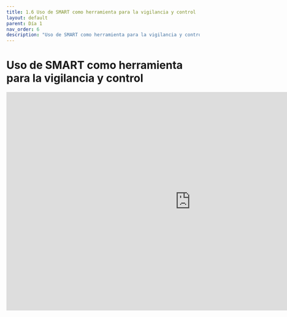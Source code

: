```yaml
---
title: 1.6 Uso de SMART como herramienta para la vigilancia y control
layout: default
parent: Día 1
nav_order: 6
description: "Uso de SMART como herramienta para la vigilancia y control"
---
```


# Uso de SMART como herramienta para la vigilancia y control

<iframe src="https://docs.google.com/presentation/d/e/2PACX-1vQNwEx8bI3QMI7bQazqUenHy1qI9AiQ9_nFoXIv_oR1di6wYuvj1UgIg1xTbL7hyw/pubembed?start=false&loop=false&delayms=3000" frameborder="0" width="960" height="569" allowfullscreen="true" mozallowfullscreen="true" webkitallowfullscreen="true"></iframe>
